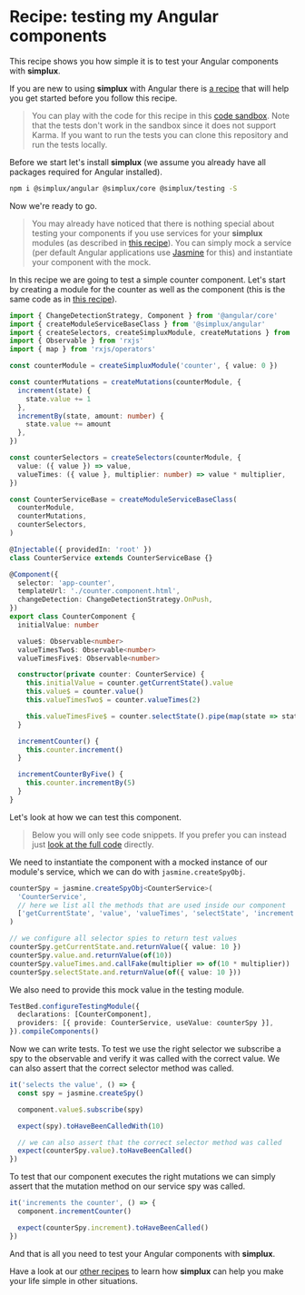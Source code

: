 # Recipe: testing my Angular components

This recipe shows you how simple it is to test your Angular components with **simplux**.

If you are new to using **simplux** with Angular there is [a recipe](../using-in-angular-application#readme) that will help you get started before you follow this recipe.

> You can play with the code for this recipe in this [code sandbox](https://codesandbox.io/s/github/MrWolfZ/simplux/tree/master/recipes/angular/testing-components). Note that the tests don't work in the sandbox since it does not support Karma. If you want to run the tests you can clone this repository and run the tests locally.

Before we start let's install **simplux** (we assume you already have all packages required for Angular installed).

```sh
npm i @simplux/angular @simplux/core @simplux/testing -S
```

Now we're ready to go.

> You may already have noticed that there is nothing special about testing your components if you use services for your **simplux** modules (as described in [this recipe](../using-in-angular-application#readme)). You can simply mock a service (per default Angular applications use [Jasmine](https://jasmine.github.io/) for this) and instantiate your component with the mock.

In this recipe we are going to test a simple counter component. Let's start by creating a module for the counter as well as the component (this is the same code as in [this recipe](../using-in-angular-application#readme)).

```ts
import { ChangeDetectionStrategy, Component } from '@angular/core'
import { createModuleServiceBaseClass } from '@simplux/angular'
import { createSelectors, createSimpluxModule, createMutations } from '@simplux/core'
import { Observable } from 'rxjs'
import { map } from 'rxjs/operators'

const counterModule = createSimpluxModule('counter', { value: 0 })

const counterMutations = createMutations(counterModule, {
  increment(state) {
    state.value += 1
  },
  incrementBy(state, amount: number) {
    state.value += amount
  },
})

const counterSelectors = createSelectors(counterModule, {
  value: ({ value }) => value,
  valueTimes: ({ value }, multiplier: number) => value * multiplier,
})

const CounterServiceBase = createModuleServiceBaseClass(
  counterModule,
  counterMutations,
  counterSelectors,
)

@Injectable({ providedIn: 'root' })
class CounterService extends CounterServiceBase {}

@Component({
  selector: 'app-counter',
  templateUrl: './counter.component.html',
  changeDetection: ChangeDetectionStrategy.OnPush,
})
export class CounterComponent {
  initialValue: number

  value$: Observable<number>
  valueTimesTwo$: Observable<number>
  valueTimesFive$: Observable<number>

  constructor(private counter: CounterService) {
    this.initialValue = counter.getCurrentState().value
    this.value$ = counter.value()
    this.valueTimesTwo$ = counter.valueTimes(2)

    this.valueTimesFive$ = counter.selectState().pipe(map(state => state.value * 5))
  }

  incrementCounter() {
    this.counter.increment()
  }

  incrementCounterByFive() {
    this.counter.incrementBy(5)
  }
}
```

Let's look at how we can test this component.

> Below you will only see code snippets. If you prefer you can instead just [look at the full code](src/app/counter.component.spec.ts) directly.

We need to instantiate the component with a mocked instance of our module's service, which we can do with `jasmine.createSpyObj`.

```ts
counterSpy = jasmine.createSpyObj<CounterService>(
  'CounterService',
  // here we list all the methods that are used inside our component
  ['getCurrentState', 'value', 'valueTimes', 'selectState', 'increment', 'incrementBy'],
)

// we configure all selector spies to return test values
counterSpy.getCurrentState.and.returnValue({ value: 10 })
counterSpy.value.and.returnValue(of(10))
counterSpy.valueTimes.and.callFake(multiplier => of(10 * multiplier))
counterSpy.selectState.and.returnValue(of({ value: 10 }))
```

We also need to provide this mock value in the testing module.

```ts
TestBed.configureTestingModule({
  declarations: [CounterComponent],
  providers: [{ provide: CounterService, useValue: counterSpy }],
}).compileComponents()
```

Now we can write tests. To test we use the right selector we subscribe a spy to the observable and verify it was called with the correct value. We can also assert that the correct selector method was called.

```ts
it('selects the value', () => {
  const spy = jasmine.createSpy()

  component.value$.subscribe(spy)

  expect(spy).toHaveBeenCalledWith(10)

  // we can also assert that the correct selector method was called
  expect(counterSpy.value).toHaveBeenCalled()
})
```

To test that our component executes the right mutations we can simply assert that the mutation method on our service spy was called.

```ts
it('increments the counter', () => {
  component.incrementCounter()

  expect(counterSpy.increment).toHaveBeenCalled()
})
```

And that is all you need to test your Angular components with **simplux**.

Have a look at our [other recipes](../../../../..#recipes) to learn how **simplux** can help you make your life simple in other situations.
